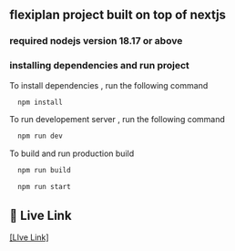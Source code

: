 ## flexiplan project built on top of nextjs

### required nodejs version 18.17 or above

### installing dependencies and run project

To install dependencies , run the following command

```bash
  npm install
```

To run developement server , run the following command

```bash
  npm run dev
```

To build and run production build

```bash
  npm run build
```

```bash
  npm run start
```

## 🔗 Live Link

[[LIve Link]](https://github.com/Anol18/flexi-plan.git)
